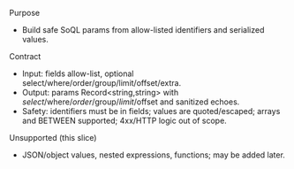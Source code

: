 Purpose
- Build safe SoQL params from allow-listed identifiers and serialized values.

Contract
- Input: fields allow-list, optional select/where/order/group/limit/offset/extra.
- Output: params Record<string,string> with $select/$where/$order/$group/$limit/$offset and sanitized echoes.
- Safety: identifiers must be in fields; values are quoted/escaped; arrays and BETWEEN supported; 4xx/HTTP logic out of scope.

Unsupported (this slice)
- JSON/object values, nested expressions, functions; may be added later.

